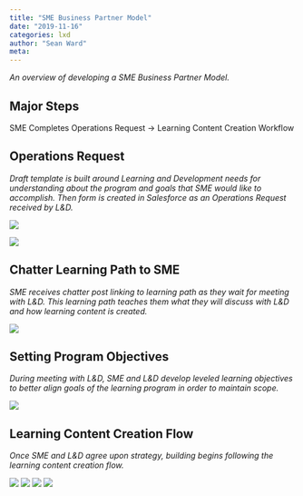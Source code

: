 ```yaml
---
title: "SME Business Partner Model"
date: "2019-11-16"
categories: lxd 
author: "Sean Ward"
meta:
---
```


*An overview of developing a SME Business Partner Model.*

## Major Steps
SME Completes Operations Request -> Learning Content Creation Workflow

## Operations Request
*Draft template is built around Learning and Development needs for understanding about the program and goals that SME would like to accomplish. Then form is created in Salesforce as an Operations Request received by L&D.*

![](/images/ops-request-draft.png)

![](/images/ops-request-salesforce.png)

## Chatter Learning Path to SME
*SME receives chatter post linking to learning path as they wait for meeting with L&D. This learning path teaches them what they will discuss with L&D and how learning content is created.*

![](/images/sl-learning-path.png)

## Setting Program Objectives
*During meeting with L&D, SME and L&D develop leveled learning objectives to better align goals of the learning program in order to maintain scope.*

![](/images/leveled-learning-objectives.png)

## Learning Content Creation Flow
*Once SME and L&D agree upon strategy, building begins following the learning content creation flow.*

![](/images/lcc-1-ops-request.jpg)
![](/images/lcc-2-content-build.jpg)
![](/images/lcc-3-publishing.jpg)
![](/images/lcc-4-maintenance.jpg)
